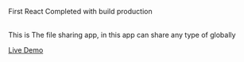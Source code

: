 First React Completed with build production <br/><br/>


This is The file sharing app, in this app can share any type of globally


[Live Demo](https://file-share-using-react.firebaseapp.com/)